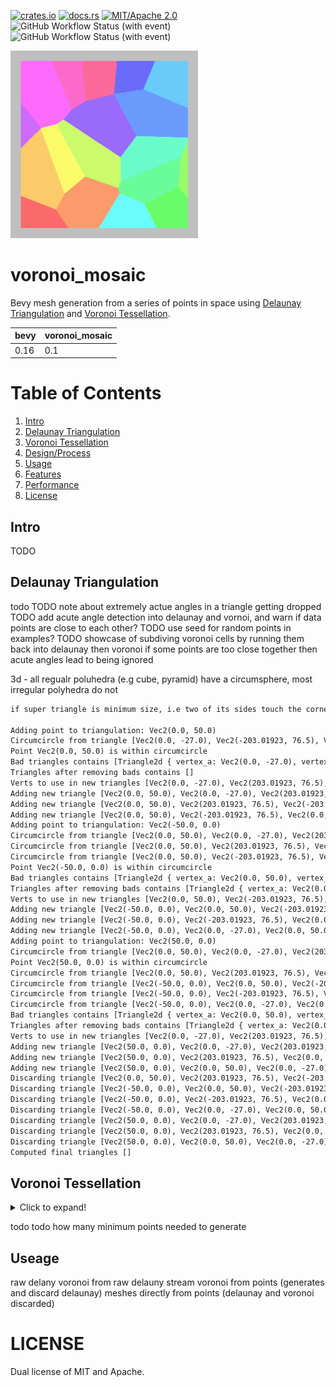 [![crates.io](https://img.shields.io/crates/v/voronoi_mosaic)](https://crates.io/crates/voronoi_mosaic)
[![docs.rs](https://docs.rs/voronoi_mosaic/badge.svg)](https://docs.rs/voronoi_mosaic)
[![MIT/Apache 2.0](https://img.shields.io/badge/license-MIT%2FApache-blue.svg)](https://github.com/blondeburrito/voronoi_mosaic#license)
![GitHub Workflow Status (with event)](https://img.shields.io/github/actions/workflow/status/blondeburrito/voronoi_mosaic/ci.yml)
![GitHub Workflow Status (with event)](https://img.shields.io/github/actions/workflow/status/blondeburrito/voronoi_mosaic/code-cov.yml?label=CodeCov>85%)

<img src="https://raw.githubusercontent.com/BlondeBurrito/voronoi_mosaic/main/docs/png/emblem.png" alt="e" width="300"/>

# voronoi_mosaic

Bevy mesh generation from a series of points in space using [Delaunay Triangulation](https://en.wikipedia.org/wiki/Delaunay_triangulation) and [Voronoi Tessellation](https://en.wikipedia.org/wiki/Voronoi_diagram).

| bevy | voronoi_mosaic |
|------|----------------|
| 0.16 | 0.1 |

# Table of Contents

1. [Intro](#intro)
1. [Delaunay Triangulation](#delaunay-triangulation)
1. [Voronoi Tessellation](#voronoi-tessellation)
1. [Design/Process](#designprocess)
1. [Usage](#usage)
1. [Features](#features)
1. [Performance](#performance)
1. [License](#license)

## Intro

TODO

## Delaunay Triangulation

todo
TODO note about extremely actue angles in a triangle getting dropped
TODO add acute angle detection into delaunay and vornoi, and warn if data points are close to each other?
TODO use seed for random points in examples?
TODO showcase of subdiving voronoi cells by running them back into delaunay then voronoi
if some points are too close together then acute angles lead to being ignored

3d - all regualr poluhedra (e.g cube, pyramid) have a circumsphere, most irregular polyhedra do not

``` txt
if super triangle is minimum size, i.e two of its sides touch the corners of the data plane then triangulation can leaves holes - suspect it's in relation to dimensions of data plane. exmaple: plane min (-51, -1) max (51, 51) is a flat wide rectangle

Adding point to triangulation: Vec2(0.0, 50.0)
Circumcircle from triangle [Vec2(0.0, -27.0), Vec2(-203.01923, 76.5), Vec2(203.01923, 76.5)] with centre [-0, 223.86499] and radius 250.86499
Point Vec2(0.0, 50.0) is within circumcircle
Bad triangles contains [Triangle2d { vertex_a: Vec2(0.0, -27.0), vertex_b: Vec2(-203.01923, 76.5), vertex_c: Vec2(203.01923, 76.5) }]
Triangles after removing bads contains []
Verts to use in new triangles [Vec2(0.0, -27.0), Vec2(203.01923, 76.5), Vec2(-203.01923, 76.5)]
Adding new triangle [Vec2(0.0, 50.0), Vec2(0.0, -27.0), Vec2(203.01923, 76.5)]
Adding new triangle [Vec2(0.0, 50.0), Vec2(203.01923, 76.5), Vec2(-203.01923, 76.5)]
Adding new triangle [Vec2(0.0, 50.0), Vec2(-203.01923, 76.5), Vec2(0.0, -27.0)]
Adding point to triangulation: Vec2(-50.0, 0.0)
Circumcircle from triangle [Vec2(0.0, 50.0), Vec2(0.0, -27.0), Vec2(203.01923, 76.5)] with centre [108.26451, 11.5] and radius 114.90628
Circumcircle from triangle [Vec2(0.0, 50.0), Vec2(203.01923, 76.5), Vec2(-203.01923, 76.5)] with centre [0, 840.9256] and radius 790.9256
Circumcircle from triangle [Vec2(0.0, 50.0), Vec2(-203.01923, 76.5), Vec2(0.0, -27.0)] with centre [-108.26451, 11.5] and radius 114.90628
Point Vec2(-50.0, 0.0) is within circumcircle
Bad triangles contains [Triangle2d { vertex_a: Vec2(0.0, 50.0), vertex_b: Vec2(-203.01923, 76.5), vertex_c: Vec2(0.0, -27.0) }]
Triangles after removing bads contains [Triangle2d { vertex_a: Vec2(0.0, 50.0), vertex_b: Vec2(0.0, -27.0), vertex_c: Vec2(203.01923, 76.5) }, Triangle2d { vertex_a: Vec2(0.0, 50.0), vertex_b: Vec2(203.01923, 76.5), vertex_c: Vec2(-203.01923, 76.5) }]
Verts to use in new triangles [Vec2(0.0, 50.0), Vec2(-203.01923, 76.5), Vec2(0.0, -27.0)]
Adding new triangle [Vec2(-50.0, 0.0), Vec2(0.0, 50.0), Vec2(-203.01923, 76.5)]
Adding new triangle [Vec2(-50.0, 0.0), Vec2(-203.01923, 76.5), Vec2(0.0, -27.0)]
Adding new triangle [Vec2(-50.0, 0.0), Vec2(0.0, -27.0), Vec2(0.0, 50.0)]
Adding point to triangulation: Vec2(50.0, 0.0)
Circumcircle from triangle [Vec2(0.0, 50.0), Vec2(0.0, -27.0), Vec2(203.01923, 76.5)] with centre [108.26451, 11.5] and radius 114.90628
Point Vec2(50.0, 0.0) is within circumcircle
Circumcircle from triangle [Vec2(0.0, 50.0), Vec2(203.01923, 76.5), Vec2(-203.01923, 76.5)] with centre [0, 840.9256] and radius 790.9256
Circumcircle from triangle [Vec2(-50.0, 0.0), Vec2(0.0, 50.0), Vec2(-203.01923, 76.5)] with centre [-97.09221, 97.09221] and radius 107.91003
Circumcircle from triangle [Vec2(-50.0, 0.0), Vec2(-203.01923, 76.5), Vec2(0.0, -27.0)] with centre [-1741.9521, -3193.041] and radius 3613.615
Circumcircle from triangle [Vec2(-50.0, 0.0), Vec2(0.0, -27.0), Vec2(0.0, 50.0)] with centre [-11.5, 11.5] and radius 40.18084
Bad triangles contains [Triangle2d { vertex_a: Vec2(0.0, 50.0), vertex_b: Vec2(0.0, -27.0), vertex_c: Vec2(203.01923, 76.5) }]
Triangles after removing bads contains [Triangle2d { vertex_a: Vec2(0.0, 50.0), vertex_b: Vec2(203.01923, 76.5), vertex_c: Vec2(-203.01923, 76.5) }, Triangle2d { vertex_a: Vec2(-50.0, 0.0), vertex_b: Vec2(0.0, 50.0), vertex_c: Vec2(-203.01923, 76.5) }, Triangle2d { vertex_a: Vec2(-50.0, 0.0), vertex_b: Vec2(-203.01923, 76.5), vertex_c: Vec2(0.0, -27.0) }, Triangle2d { vertex_a: Vec2(-50.0, 0.0), vertex_b: Vec2(0.0, -27.0), vertex_c: Vec2(0.0, 50.0) }]
Verts to use in new triangles [Vec2(0.0, -27.0), Vec2(203.01923, 76.5), Vec2(0.0, 50.0)]
Adding new triangle [Vec2(50.0, 0.0), Vec2(0.0, -27.0), Vec2(203.01923, 76.5)]
Adding new triangle [Vec2(50.0, 0.0), Vec2(203.01923, 76.5), Vec2(0.0, 50.0)]
Adding new triangle [Vec2(50.0, 0.0), Vec2(0.0, 50.0), Vec2(0.0, -27.0)]
Discarding triangle [Vec2(0.0, 50.0), Vec2(203.01923, 76.5), Vec2(-203.01923, 76.5)]
Discarding triangle [Vec2(-50.0, 0.0), Vec2(0.0, 50.0), Vec2(-203.01923, 76.5)]
Discarding triangle [Vec2(-50.0, 0.0), Vec2(-203.01923, 76.5), Vec2(0.0, -27.0)]
Discarding triangle [Vec2(-50.0, 0.0), Vec2(0.0, -27.0), Vec2(0.0, 50.0)]
Discarding triangle [Vec2(50.0, 0.0), Vec2(0.0, -27.0), Vec2(203.01923, 76.5)]
Discarding triangle [Vec2(50.0, 0.0), Vec2(203.01923, 76.5), Vec2(0.0, 50.0)]
Discarding triangle [Vec2(50.0, 0.0), Vec2(0.0, 50.0), Vec2(0.0, -27.0)]
Computed final triangles []

```

## Voronoi Tessellation

<details>
<summary>Click to expand!</summary>
</details>

todo
todo how many minimum points needed to generate

## Useage

raw delany
voronoi from raw delauny stream
voronoi from points (generates and discard delaunay)
meshes directly from points (delaunay and voronoi discarded)

# LICENSE

Dual license of MIT and Apache.
